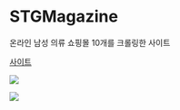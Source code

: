# STGMagazine
온라인 남성 의류 쇼핑몰 10개를 크롤링한 사이트

<a href="http://johnmor.cafe24.com/views/main.do" target="_blank"> 사이트 </a>

<img src='http://drive.google.com/uc?export=view&id=1uS2Lc6opIr_X7ZQ8X_BOS1bqhu6tQaz5' /><br>

<img src='http://drive.google.com/uc?export=view&id=1w9avbW1Woyg5FQsUraakp-A2OUbcMNq_' /><br>
